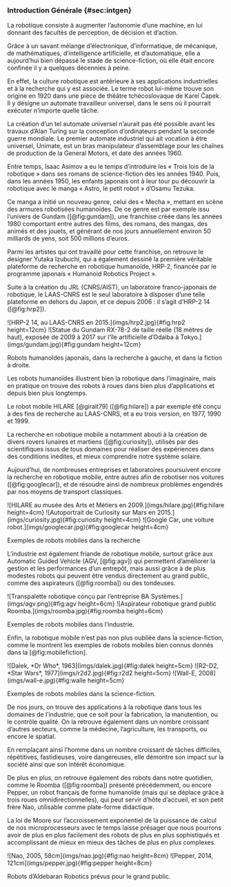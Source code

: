 ### Introduction Générale {#sec:intgen}

La robotique consiste à augmenter l’autonomie d’une machine, en lui donnant des facultés de perception, de décision et
d’action.

Grâce à un savant mélange d’électronique, d’informatique, de mécanique, de mathématiques, d’intelligence artificielle,
et d’automatique, elle a aujourd’hui bien dépassé le stade de science-fiction, où elle était encore confinée il y a
quelques décennies à peine.

En effet, la culture robotique est antérieure à ses applications industrielles et à la recherche qui y est associée. Le
terme robot lui-même trouve son origine en 1920 dans une pièce de théâtre tchécoslovaque de Karel Čapek. Il y désigne
un automate travailleur universel, dans le sens où il pourrait exécuter n’importe quelle tâche.

La création d’un tel automate universel n’aurait pas été possible avant les travaux d’Alan Turing sur la conception
d’ordinateurs pendant la seconde guerre mondiale. Le premier automate industriel qui ait vocation à être universel,
Unimate, est un bras manipulateur d’assemblage pour les chaînes de production de la General Motors, et date des années
1960.

Entre temps, Isaac Asimov a eu le temps d’introduire les « Trois lois de la robotique » dans ses romans de
science-fiction dès les années 1940. Puis, dans les années 1950, les enfants japonais ont à leur tour pu découvrir la
robotique avec le manga « Astro, le petit robot » d’Osamu Tezuka.

Ce manga a initié un nouveau genre, celui des « Mecha », mettant en scène des armures robotisées humanoïdes.
De ce genre est par exemple issu l’univers de Gundam ([@fig:gundam]), une franchise créée dans les années 1980
comportant entre autres des films, des romans, des mangas, des animés et des jouets, et générant de nos jours
annuellement environ 50 milliards de yens, soit 500 millions d’euros.

Parmi les artistes qui ont travaillé pour cette franchise, on retrouve le designer Yutaka Izubuchi, qui a également
dessiné la première véritable plateforme de recherche en robotique humanoïde, HRP-2, financée par le programme japonais
« Humanoid Robotics Project ».

Suite à la création du JRL (CNRS/AIST), un laboratoire franco-japonais de robotique, le LAAS-CNRS est le seul
laboratoire à disposer d’une telle plateforme en dehors du Japon, et ce depuis 2006 : il s’agit d’HRP-2 14
([@fig:hrp2]).

<div id="fig:japon">
![HRP-2 14, au LAAS-CNRS en 2015.](imgs/hrp2.jpg){#fig:hrp2 height=12cm}
![Statue du Gundam RX-78-2 de taille réelle (18 mètres de haut), exposée de 2009 à 2017 sur l’île artificielle d’Odaiba
à Tokyo.](imgs/gundam.jpg){#fig:gundam height=12cm}

Robots humanoïdes japonais, dans la recherche à gauche, et dans la fiction à droite.
</div>

Les robots humanoïdes illustrent bien la robotique dans l’imaginaire, mais en pratique on trouve des robots à roues
dans bien plus d’applications et depuis bien plus longtemps.

Le robot mobile HILARE [@giralt79] ([@fig:hilare]) a par exemple été conçu à des fins de recherche au LAAS-CNRS, et a
eu trois version, en 1977, 1990 et 1999.

La recherche en robotique mobile a notamment abouti à la création de divers rovers lunaires et martiens
([@fig:curiosity]), utilisés par des scientifiques issus de tous domaines pour réaliser des expériences dans des
conditions inédites, et mieux comprendre notre système solaire.

Aujourd’hui, de nombreuses entreprises et laboratoires poursuivent encore la recherche en robotique mobile, entre
autres afin de robotiser nos voitures ([@fig:googlecar]), et de résoudre ainsi de nombreux problèmes engendrés par nos
moyens de transport classiques.

<div id="fig:mobilerecherche">
![HILARE au musée des Arts et Métiers en 2009.](imgs/hilare.jpg){#fig:hilare height=4cm}
![Autoportrait de Curiosity sur Mars en 2015.](imgs/curiosity.jpg){#fig:curiosity height=4cm}
![Google Car, une voiture robot.](imgs/googlecar.jpg){#fig:googlecar height=4cm}

Exemples de robots mobiles dans la recherche
</div>

L’industrie est également friande de robotique mobile, surtout grâce aux Automatic Guided Vehicle (AGV, [@fig:agv]) qui
permettent d’améliorer la gestion et les performances d’un entrepôt, mais aussi grâce à de plus modestes robots qui
peuvent être vendus directement au grand public, comme des aspirateurs ([@fig:roomba]) ou des tondeuses.

<div id="fig:mobileindustrie">
![Transpalette robotique conçu par l’entreprise BA Systèmes.](imgs/agv.png){#fig:agv height=6cm}
![Aspirateur robotique grand public Roomba.](imgs/roomba.jpg){#fig:roomba height=6cm}

Exemples de robots mobiles dans l’industrie.
</div>

Enfin, la robotique mobile n’est pas non plus oubliée dans la science-fiction, comme le montrent les exemples de robots
mobiles bien connus donnés dans la [@fig:mobilefiction].

<div id="fig:mobilefiction">
![Dalek, *Dr Who*, 1963](imgs/dalek.jpg){#fig:dalek height=5cm}
![R2-D2, *Star Wars*, 1977](imgs/r2d2.jpg){#fig:r2d2 height=5cm}
![Wall-E, 2008](imgs/wall-e.jpg){#fig:walle height=5cm}

Exemples de robots mobiles dans la science-fiction.
</div>

De nos jours, on trouve des applications à la robotique dans tous les domaines de l’industrie, que ce soit pour la
fabrication, la manutention, ou le contrôle qualité. On la retrouve également dans un nombre croissant d’autres
secteurs, comme la médecine, l’agriculture, les transports, ou encore le spatial.

En remplaçant ainsi l’homme dans un nombre croissant de tâches difficiles, répétitives, fastidieuses, voire
dangereuses, elle démontre son impact sur la société ainsi que son intérêt économique.

De plus en plus, on retrouve également des robots dans notre quotidien, comme le Roomba ([@fig:roomba]) présenté
précédemment, ou encore Pepper, un robot français de forme humanoïde (mais qui se déplace grâce à trois roues
omnidirectionnelles), qui peut servir d’hôte d’accueil, et son petit frère Nao, utilisable comme plate-forme didactique.

La loi de Moore sur l’accroissement exponentiel de la puissance de calcul de nos microprocesseurs avec le temps
laisse présager que nous pourrons avoir de plus en plus facilement des robots de plus en plus sophistiqués et
accomplissant de mieux en mieux des tâches de plus en plus complexes.

<div id="fig:aldebaran">
![Nao, 2005, 58cm](imgs/nao.jpg){#fig:nao height=8cm}
![Pepper, 2014, 121cm](imgs/pepper.jpg){#fig:pepper height=8cm}

Robots d’Aldebaran Robotics prévus pour le grand public.
</div>

